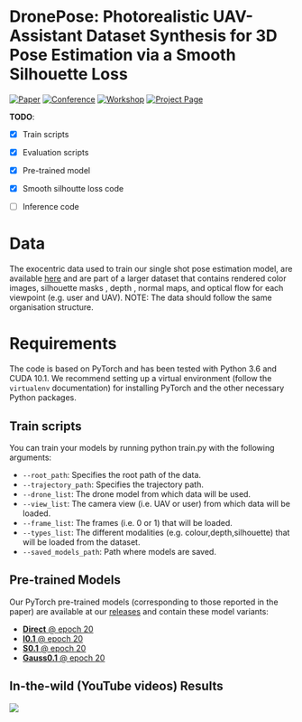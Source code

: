 # DronePose: Photorealistic UAV-Assistant Dataset Synthesis for 3D Pose Estimation via a Smooth Silhouette Loss

[![Paper](http://img.shields.io/badge/DronePose-arxiv.2008.08823-critical.svg?style=plastic)](https://arxiv.org/pdf/2008.08823.pdf)
[![Conference](http://img.shields.io/badge/ECCV-2020-blue.svg?style=plastic)](https://eccv2020.eu/)
[![Workshop](http://img.shields.io/badge/R6D-2020-darkblue.svg?style=plastic)](http://cmp.felk.cvut.cz/sixd/workshop_2020/)
[![Project Page](http://img.shields.io/badge/Project-Page-blueviolet.svg?style=plastic)](https://vcl3d.github.io/DronePose/)

**TODO**:
- [x] Train scripts
- [x] Evaluation scripts
- [x] Pre-trained model
- [x] Smooth silhoutte loss code
- [ ] Inference code


# Data
The exocentric data used to train our single shot pose estimation model, are available [here](https://vcl3d.github.io/UAVA/) and are part of a larger dataset that contains rendered color images, silhouette masks , depth , normal maps, and optical flow for each viewpoint (e.g. user and UAV).
NOTE: The data should follow the same organisation structure.

# Requirements
The code is based on PyTorch and has been tested with Python 3.6 and CUDA 10.1.
We recommend setting up a virtual environment (follow the `virtualenv` documentation) for installing PyTorch and the other necessary Python packages.

## Train scripts
You can train your models by running python train.py with the following arguments:

- `--root_path`: Specifies the root path of the data.
- `--trajectory_path`: Specifies the trajectory path. 
-  `--drone_list`: The drone model from which data will be used.
-  `--view_list`: The camera view (i.e. UAV or user) from which data will be loaded.
-  `--frame_list`: The frames (i.e. 0 or 1) that will be loaded.
-  `--types_list`: The different modalities (e.g. colour,depth,silhouette) that will be loaded from the dataset.
-  `--saved_models_path`: Path where models are saved.


## Pre-trained Models
Our PyTorch pre-trained models (corresponding to those reported in the paper) are available at our [releases](https://github.com/VCL3D/DronePose/releases) and contain these model variants:

* [__Direct__ @ epoch 20](https://github.com/VCL3D/DronePose/releases/download/DIRECT/Direct)
* [__I0.1__ @ epoch 20](https://github.com/VCL3D/DronePose/releases/download/I0.1/I0.1)
* [__S0.1__ @ epoch 20](https://github.com/VCL3D/DronePose/releases/download/S0.1/S0.1)
* [__Gauss0.1__ @ epoch 20](https://github.com/VCL3D/DronePose/releases/download/Gauss0.1/Gauss0.1)

## In-the-wild (YouTube videos) Results
![](data/Outdoor_1.gif)
